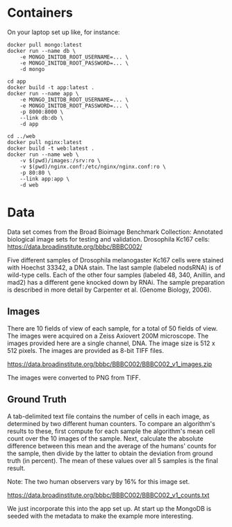 
# Containers

On your laptop set up like, for instance:

    docker pull mongo:latest
    docker run --name db \
        -e MONGO_INITDB_ROOT_USERNAME=... \
        -e MONGO_INITDB_ROOT_PASSWORD=... \
        -d mongo

    cd app
    docker build -t app:latest .
    docker run --name app \
        -e MONGO_INITDB_ROOT_USERNAME=... \
        -e MONGO_INITDB_ROOT_PASSWORD=... \
        -p 8000:8000 \
        --link db:db \
        -d app

    cd ../web
    docker pull nginx:latest
    docker build -t web:latest .
    docker run --name web \
        -v $(pwd)/images:/srv:ro \
        -v $(pwd)/nginx.conf:/etc/nginx/nginx.conf:ro \
        -p 80:80 \
        --link app:app \
        -d web

# Data

Data set comes from the Broad Bioimage Benchmark Collection:
Annotated biological image sets for testing and validation.
Drosophila Kc167 cells:
<https://data.broadinstitute.org/bbbc/BBBC002/>

Five different samples of Drosophila melanogaster Kc167 cells were stained with Hoechst 33342, a DNA stain.
The last sample (labeled nodsRNA) is of wild-type cells.
Each of the other four samples (labeled 48, 340, Anillin, and mad2) has a different gene knocked down by RNAi.
The sample preparation is described in more detail by Carpenter et al. (Genome Biology, 2006).

## Images

There are 10 fields of view of each sample, for a total of 50 fields of view.
The images were acquired on a Zeiss Axiovert 200M microscope.
The images provided here are a single channel, DNA.
The image size is 512 x 512 pixels.
The images are provided as 8-bit TIFF files.

<https://data.broadinstitute.org/bbbc/BBBC002/BBBC002_v1_images.zip>

The images were converted to PNG from TIFF.

## Ground Truth

A tab-delimited text file contains the number of cells in each image, as determined by two different human counters.
To compare an algorithm's results to these, first compute for each sample the algorithm's mean cell count over the 10 images of the sample.
Next, calculate the absolute difference between this mean and the average of the humans' counts for the sample, then divide by the latter to obtain the deviation from ground truth (in percent).
The mean of these values over all 5 samples is the final result.

Note: The two human observers vary by 16% for this image set.

<https://data.broadinstitute.org/bbbc/BBBC002/BBBC002_v1_counts.txt>

We just incorporate this into the app set up.
At start up the MongoDB is seeded with the metadata to make the example more interesting.



